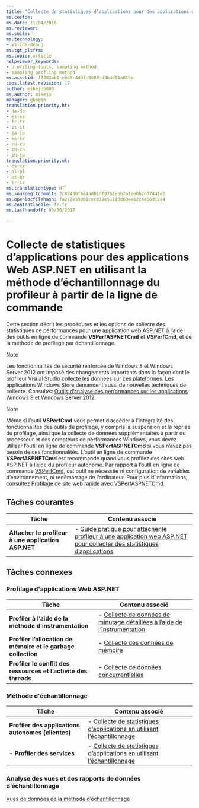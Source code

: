 ```yaml
---
title: "Collecte de statistiques d’applications pour des applications web ASP.NET en utilisant la méthode d’échantillonnage du profileur à partir de la ligne de commande | Microsoft Docs"
ms.custom: 
ms.date: 11/04/2016
ms.reviewer: 
ms.suite: 
ms.technology:
- vs-ide-debug
ms.tgt_pltfrm: 
ms.topic: article
helpviewer_keywords:
- profiling tools, sampling method
- sampling profling method
ms.assetid: f8383ab1-eb49-4d3f-8608-d8b4d51a81be
caps.latest.revision: 17
author: mikejo5000
ms.author: mikejo
manager: ghogen
translation.priority.ht:
- de-de
- es-es
- fr-fr
- it-it
- ja-jp
- ko-kr
- ru-ru
- zh-cn
- zh-tw
translation.priority.mt:
- cs-cz
- pl-pl
- pt-br
- tr-tr
ms.translationtype: HT
ms.sourcegitcommit: 7c87490f8e4ad01df8761ebb2afee0b2d3744fe2
ms.openlocfilehash: fa272e590d1cec839e51110d63ee6224466d12e4
ms.contentlocale: fr-fr
ms.lasthandoff: 09/06/2017

---
```

# <a name="collecting-application-statistics-for-aspnet-web-applications-using-the-profiler-sampling-method-from-the-command-line"></a>Collecte de statistiques d’applications pour des applications Web ASP.NET en utilisant la méthode d’échantillonnage du profileur à partir de la ligne de commande
Cette section décrit les procédures et les options de collecte des statistiques de performances pour une application web ASP.NET à l’aide des outils en ligne de commande **VSPerfASPNETCmd** et **VSPerfCmd**, et de la méthode de profilage par échantillonnage.  
  
> [!NOTE]
>  Les fonctionnalités de sécurité renforcée de Windows 8 et Windows Server 2012 ont imposé des changements importants dans la façon dont le profileur Visual Studio collecte les données sur ces plateformes. Les applications Windows Store demandent aussi de nouvelles techniques de collecte. Consultez [Outils d’analyse des performances sur les applications Windows 8 et Windows Server 2012](../profiling/performance-tools-on-windows-8-and-windows-server-2012-applications.md).  
  
> [!NOTE]
>  Même si l’outil **VSPerfCmd** vous permet d’accéder à l’intégralité des fonctionnalités des outils de profilage, y compris la suspension et la reprise du profilage, ainsi que la collecte de données supplémentaires à partir du processeur et des compteurs de performances Windows, vous devez utiliser l’outil en ligne de commande **VSPerfASPNETCmd** si vous n’avez pas besoin de ces fonctionnalités. L’outil en ligne de commande **VSPerfASPNETCmd** est recommandé quand vous profilez des sites web ASP.NET à l’aide du profileur autonome. Par rapport à l’outil en ligne de commande [VSPerfCmd](../profiling/vsperfcmd.md), cet outil ne nécessite ni configuration de variables d’environnement, ni redémarrage de l’ordinateur. Pour plus d’informations, consultez [Profilage de site web rapide avec VSPerfASPNETCmd](../profiling/rapid-web-site-profiling-with-vsperfaspnetcmd.md).  
  
## <a name="common-tasks"></a>Tâches courantes  
  
|Tâche|Contenu associé|  
|----------|---------------------|  
|**Attacher le profileur à une application ASP.NET**|-   [Guide pratique pour attacher le profileur à une application web ASP.NET pour collecter des statistiques d’applications](../profiling/how-to-attach-the-profiler-to-an-aspnet-web-application-to-collect-application-statistics-by-using-the-command-line.md)|  
  
## <a name="related-tasks"></a>Tâches connexes  
  
### <a name="profiling-aspnet-web-applications"></a>Profilage d'applications Web ASP.NET  
  
|Tâche|Contenu associé|  
|----------|---------------------|  
|**Profiler à l’aide de la méthode d’instrumentation**|-   [Collecte de données de minutage détaillées à l’aide de l’instrumentation](../profiling/collecting-detailed-timing-data-for-an-aspnet-web-application-using-the-profiler-instrumentation-method-from-the-command-line.md)|  
|**Profiler l’allocation de mémoire et le garbage collection**|-   [Collecte des données de mémoire](../profiling/collecting-memory-data-from-an-aspnet-web-application-by-using-the-profiler-command-line.md)|  
|**Profiler le conflit des ressources et l’activité des threads**|-   [Collecte de données concurrentielles](../profiling/collecting-concurrency-data-for-an-aspnet-web-application-using-the-profiler-command-line.md)|  
  
### <a name="sampling-method"></a>Méthode d'échantillonnage  
  
|Tâche|Contenu associé|  
|----------|---------------------|  
|**Profiler des applications autonomes (clientes)**|-   [Collecte de statistiques d’applications en utilisant l’échantillonnage](../profiling/collecting-application-statistics-for-stand-alone-applications-by-using-the-profiler-command-line.md)|  
|-   **Profiler des services**|-   [Collecte de statistiques d’applications en utilisant l’échantillonnage](../profiling/collecting-application-statistics-for-services-by-using-the-profiler-sampling-method.md)|  
  
### <a name="analyzing-sampling-data-views-and-reports"></a>Analyse des vues et des rapports de données d’échantillonnage  
 [Vues de données de la méthode d’échantillonnage](../profiling/profiler-sampling-method-data-views.md)
